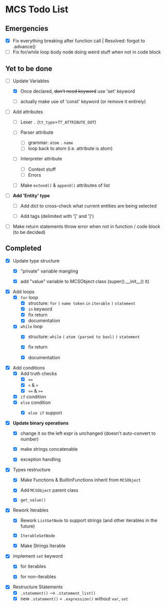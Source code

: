 # MCS Todo List

## Emergencies
- [x] Fix everything breaking after function call | Resolved: forgot to .advance()
- [ ] Fix for/while loop body node doing weird stuff when not in code block

## Yet to be done
- [ ] Update Variables
  - [x] Once declared, ~~don't need keyword~~ use 'set' keyword
  - [ ] actually make use of 'const' keyword (or remove it entirely)


- [ ] Add attributes
  - [ ] Lexer ``.`` (``tt_type``=``TT_ATTRIBUTE_DOT``)
  - [ ] Parser attribute
    - [ ] grammar: ``atom`` ``.`` ``name``
    - [ ] loop back to atom (i.e. attribute is atom)
  - [ ] Interpreter attribute
    - [ ] Context stuff
    - [ ] Errors
  - [ ] Make ``extend()`` & ``append()`` attributes of list


- [ ] **Add 'Entity' type**
  - [ ] Add dict to cross-check what current entities are being selected
  - [ ] Add tags (delimited with '\[' and '\]')


- [ ] Make return statements throw error when not in function / code block (to be decided)

## Completed
- [x] Update type structure
  - [x] "private" variable mangling
  - [x] add "value" variable to MCSObject class (super().\_\_init\_\_() it)


- [x] Add loops
  - [x] ``for`` loop
    - [x] structure: ``for`` ``(`` ``name token`` ``in`` ``iterable`` ``)`` ``statement``
    - [x] ``in`` keyword
    - [x] fix return
    - [x] documentation
  - [x] ``while`` loop
    - [x] structure: ``while`` ``(`` ``atom (parsed to bool)`` ``)``  ``statement``
    - [x] fix return
    - [x] documentation


- [x] Add conditions
  - [x] Add truth checks
    - [x] ``==``
    - [x] ``<`` & ``>``
    - [x] ``<=`` & ``>=``
  - [x] ``if`` condition
  - [x] ``else`` condition
    - [x] ``else if`` support


- [x] **Update binary operations**
  - [x] change it so the left expr is unchanged (doesn't auto-convert to number)
  - [x] make strings concatenable
  - [x] exception handling


- [x] Types restructure
  - [x] Make Functions & BuiltinFunctions inherit from ``MCSObject``
  - [x] Add ``MCSObject`` parent class
  - [x] ``get_value()``


- [x] Rework Iterables
  - [x] Rework ``ListGetNode`` to support strings (and other iterables in the future)
  - [x] ``IterableSetNode``
  - [x] Make Strings Iterable


- [x] implement ``set`` keyword
  - [x] for iterables
  - [x] for non-iterables


- [x] Restructure Statements
  - [x] ``.statement()`` --> ``.statement_list()``
  - [x] new ``.statement()`` = ``.expression()`` without ``var``, ``set``